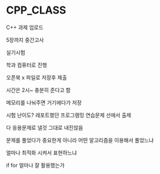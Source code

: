 # CPP_CLASS
C++ 과제 업로드


5장까지 중간고사

실기시험

학과 컴퓨터로 진행

오픈북 x 파일로 저장후 제출

시간은 2시~ 충분히 준다고 함

메모리를 나눠주면 거기에다가 저장

시험 난이도? 레포트했던 프로그램밍 연습문제 선에서 출제

다 응용문제로 낼것 그대로 내진않음

문제를 풀었다가 중요한게 아니라 어떤 알고리즘을 이용해서 풀었느냐

얼마나 최적화 시켜서 표현하느냐

if for 얼마나 잘 활용했는가
